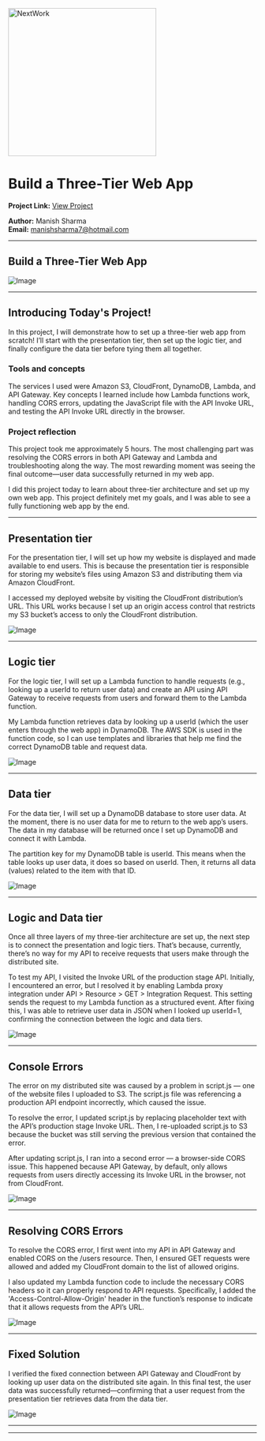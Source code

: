 <img src="https://cdn.prod.website-files.com/677c400686e724409a5a7409/6790ad949cf622dc8dcd9fe4_nextwork-logo-leather.svg" alt="NextWork" width="300" />

# Build a Three-Tier Web App

**Project Link:** [View Project](http://learn.nextwork.org/projects/aws-compute-threetier)

**Author:** Manish Sharma  
**Email:** manishsharma7@hotmail.com

---

## Build a Three-Tier Web App

![Image](http://learn.nextwork.org/elated_cyan_peaceful_duck/uploads/aws-compute-threetier_2b3c4d5e)

---

## Introducing Today's Project!

In this project, I will demonstrate how to set up a three-tier web app from scratch! I’ll start with the presentation tier, then set up the logic tier, and finally configure the data tier before tying them all together.

### Tools and concepts

The services I used were Amazon S3, CloudFront, DynamoDB, Lambda, and API Gateway. Key concepts I learned include how Lambda functions work, handling CORS errors, updating the JavaScript file with the API Invoke URL, and testing the API Invoke URL directly in the browser.

### Project reflection

This project took me approximately 5 hours. The most challenging part was resolving the CORS errors in both API Gateway and Lambda and troubleshooting along the way. The most rewarding moment was seeing the final outcome—user data successfully returned in my web app.

I did this project today to learn about three-tier architecture and set up my own web app. This project definitely met my goals, and I was able to see a fully functioning web app by the end.

---

## Presentation tier

For the presentation tier, I will set up how my website is displayed and made available to end users. This is because the presentation tier is responsible for storing my website’s files using Amazon S3 and distributing them via Amazon CloudFront.

I accessed my deployed website by visiting the CloudFront distribution’s URL. This URL works because I set up an origin access control that restricts my S3 bucket’s access to only the CloudFront distribution.

![Image](http://learn.nextwork.org/elated_cyan_peaceful_duck/uploads/aws-compute-threetier_3a4b5c6d)

---

## Logic tier

For the logic tier, I will set up a Lambda function to handle requests (e.g., looking up a userId to return user data) and create an API using API Gateway to receive requests from users and forward them to the Lambda function.

My Lambda function retrieves data by looking up a userId (which the user enters through the web app) in DynamoDB. The AWS SDK is used in the function code, so I can use templates and libraries that help me find the correct DynamoDB table and request data.

![Image](http://learn.nextwork.org/elated_cyan_peaceful_duck/uploads/aws-compute-threetier_6a7b8c9d)

---

## Data tier

For the data tier, I will set up a DynamoDB database to store user data. At the moment, there is no user data for me to return to the web app’s users. The data in my database will be returned once I set up DynamoDB and connect it with Lambda.

The partition key for my DynamoDB table is userId. This means when the table looks up user data, it does so based on userId. Then, it returns all data (values) related to the item with that ID.

![Image](http://learn.nextwork.org/elated_cyan_peaceful_duck/uploads/aws-compute-threetier_u1v2w3x4)

---

## Logic and Data tier

Once all three layers of my three-tier architecture are set up, the next step is to connect the presentation and logic tiers. That’s because, currently, there’s no way for my API to receive requests that users make through the distributed site.

To test my API, I visited the Invoke URL of the production stage API. Initially, I encountered an error, but I resolved it by enabling Lambda proxy integration under API > Resource > GET > Integration Request. This setting sends the request to my Lambda function as a structured event. After fixing this, I was able to retrieve user data in JSON when I looked up userId=1, confirming the connection between the logic and data tiers.

![Image](http://learn.nextwork.org/elated_cyan_peaceful_duck/uploads/aws-compute-threetier_a112c3d5)

---

## Console Errors

The error on my distributed site was caused by a problem in script.js — one of the website files I uploaded to S3. The script.js file was referencing a production API endpoint incorrectly, which caused the issue.

To resolve the error, I updated script.js by replacing placeholder text with the API’s production stage Invoke URL. Then, I re-uploaded script.js to S3 because the bucket was still serving the previous version that contained the error.

After updating script.js, I ran into a second error — a browser-side CORS issue. This happened because API Gateway, by default, only allows requests from users directly accessing its Invoke URL in the browser, not from CloudFront.

![Image](http://learn.nextwork.org/elated_cyan_peaceful_duck/uploads/aws-compute-threetier_a1b2c3d5)

---

## Resolving CORS Errors

To resolve the CORS error, I first went into my API in API Gateway and enabled CORS on the /users resource. Then, I ensured GET requests were allowed and added my CloudFront domain to the list of allowed origins.

I also updated my Lambda function code to include the necessary CORS headers so it can properly respond to API requests. Specifically, I added the 'Access-Control-Allow-Origin' header in the function’s response to indicate that it allows requests from the API’s URL.

![Image](http://learn.nextwork.org/elated_cyan_peaceful_duck/uploads/aws-compute-threetier_1qthryj2)

---

## Fixed Solution

I verified the fixed connection between API Gateway and CloudFront by looking up user data on the distributed site again. In this final test, the user data was successfully returned—confirming that a user request from the presentation tier retrieves data from the data tier.

![Image](http://learn.nextwork.org/elated_cyan_peaceful_duck/uploads/aws-compute-threetier_2b3c4d5e)

---

---
